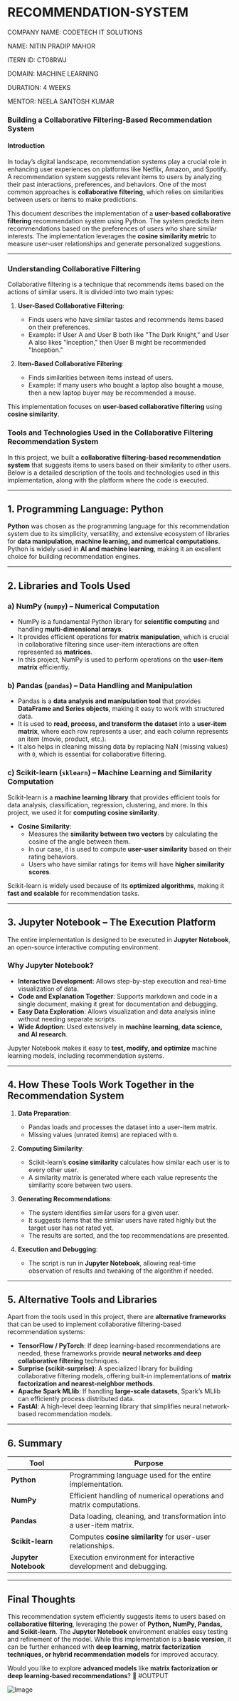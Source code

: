 # RECOMMENDATION-SYSTEM

COMPANY NAME: CODETECH IT SOLUTIONS

NAME: NITIN  PRADIP MAHOR

ITERN ID: CT08RWJ

DOMAIN: MACHINE LEARNING

DURATION: 4 WEEKS

MENTOR: NEELA SANTOSH KUMAR

### **Building a Collaborative Filtering-Based Recommendation System**

#### **Introduction**
In today’s digital landscape, recommendation systems play a crucial role in enhancing user experiences on platforms like Netflix, Amazon, and Spotify. A recommendation system suggests relevant items to users by analyzing their past interactions, preferences, and behaviors. One of the most common approaches is **collaborative filtering**, which relies on similarities between users or items to make predictions.

This document describes the implementation of a **user-based collaborative filtering** recommendation system using Python. The system predicts item recommendations based on the preferences of users who share similar interests. The implementation leverages the **cosine similarity metric** to measure user-user relationships and generate personalized suggestions.

---

### **Understanding Collaborative Filtering**
Collaborative filtering is a technique that recommends items based on the actions of similar users. It is divided into two main types:

1. **User-Based Collaborative Filtering**:  
   - Finds users who have similar tastes and recommends items based on their preferences.
   - Example: If User A and User B both like "The Dark Knight," and User A also likes "Inception," then User B might be recommended "Inception."

2. **Item-Based Collaborative Filtering**:  
   - Finds similarities between items instead of users.
   - Example: If many users who bought a laptop also bought a mouse, then a new laptop buyer may be recommended a mouse.

This implementation focuses on **user-based collaborative filtering** using **cosine similarity**.

### **Tools and Technologies Used in the Collaborative Filtering Recommendation System**  

In this project, we built a **collaborative filtering-based recommendation system** that suggests items to users based on their similarity to other users. Below is a detailed description of the tools and technologies used in this implementation, along with the platform where the code is executed.

---

## **1. Programming Language: Python**  
**Python** was chosen as the programming language for this recommendation system due to its simplicity, versatility, and extensive ecosystem of libraries for **data manipulation, machine learning, and numerical computations**. Python is widely used in **AI and machine learning**, making it an excellent choice for building recommendation engines.  

---

## **2. Libraries and Tools Used**  

### **a) NumPy (`numpy`) – Numerical Computation**  
- NumPy is a fundamental Python library for **scientific computing** and handling **multi-dimensional arrays**.  
- It provides efficient operations for **matrix manipulation**, which is crucial in collaborative filtering since user-item interactions are often represented as **matrices**.  
- In this project, NumPy is used to perform operations on the **user-item matrix** efficiently.  

### **b) Pandas (`pandas`) – Data Handling and Manipulation**  
- Pandas is a **data analysis and manipulation tool** that provides **DataFrame and Series objects**, making it easy to work with structured data.  
- It is used to **read, process, and transform the dataset** into a **user-item matrix**, where each row represents a user, and each column represents an item (movie, product, etc.).  
- It also helps in cleaning missing data by replacing NaN (missing values) with `0`, which is essential for collaborative filtering.  

### **c) Scikit-learn (`sklearn`) – Machine Learning and Similarity Computation**  
Scikit-learn is a **machine learning library** that provides efficient tools for data analysis, classification, regression, clustering, and more. In this project, we used it for **computing cosine similarity**.  

- **Cosine Similarity**:  
  - Measures the **similarity between two vectors** by calculating the cosine of the angle between them.  
  - In our case, it is used to compute **user-user similarity** based on their rating behaviors.  
  - Users who have similar ratings for items will have **higher similarity scores**.  

Scikit-learn is widely used because of its **optimized algorithms**, making it **fast and scalable** for recommendation tasks.  

---

## **3. Jupyter Notebook – The Execution Platform**  
The entire implementation is designed to be executed in **Jupyter Notebook**, an open-source interactive computing environment.  

### **Why Jupyter Notebook?**
- **Interactive Development**: Allows step-by-step execution and real-time visualization of data.  
- **Code and Explanation Together**: Supports markdown and code in a single document, making it great for documentation and debugging.  
- **Easy Data Exploration**: Allows visualization and data analysis inline without needing separate scripts.  
- **Wide Adoption**: Used extensively in **machine learning, data science, and AI research**.  

Jupyter Notebook makes it easy to **test, modify, and optimize** machine learning models, including recommendation systems.

---

## **4. How These Tools Work Together in the Recommendation System**
1. **Data Preparation**:  
   - Pandas loads and processes the dataset into a user-item matrix.  
   - Missing values (unrated items) are replaced with `0`.  

2. **Computing Similarity**:  
   - Scikit-learn’s **cosine similarity** calculates how similar each user is to every other user.  
   - A similarity matrix is generated where each value represents the similarity score between two users.  

3. **Generating Recommendations**:  
   - The system identifies similar users for a given user.  
   - It suggests items that the similar users have rated highly but the target user has not rated yet.  
   - The results are sorted, and the top recommendations are presented.  

4. **Execution and Debugging**:  
   - The script is run in **Jupyter Notebook**, allowing real-time observation of results and tweaking of the algorithm if needed.  

---

## **5. Alternative Tools and Libraries**
Apart from the tools used in this project, there are **alternative frameworks** that can be used to implement collaborative filtering-based recommendation systems:

- **TensorFlow / PyTorch**: If deep learning-based recommendations are needed, these frameworks provide **neural networks and deep collaborative filtering** techniques.  
- **Surprise (scikit-surprise)**: A specialized library for building collaborative filtering models, offering built-in implementations of **matrix factorization and nearest-neighbor methods**.  
- **Apache Spark MLlib**: If handling **large-scale datasets**, Spark’s MLlib can efficiently process distributed data.  
- **FastAI**: A high-level deep learning library that simplifies neural network-based recommendation models.  

---

## **6. Summary**
| **Tool**       | **Purpose** |
|---------------|-------------|
| **Python**   | Programming language used for the entire implementation. |
| **NumPy**    | Efficient handling of numerical operations and matrix computations. |
| **Pandas**   | Data loading, cleaning, and transformation into a user-item matrix. |
| **Scikit-learn** | Computes **cosine similarity** for user-user relationships. |
| **Jupyter Notebook** | Execution environment for interactive development and debugging. |

---

## **Final Thoughts**
This recommendation system efficiently suggests items to users based on **collaborative filtering**, leveraging the power of **Python, NumPy, Pandas, and Scikit-learn**. The **Jupyter Notebook** environment enables easy testing and refinement of the model. While this implementation is a **basic version**, it can be further enhanced with **deep learning, matrix factorization techniques, or hybrid recommendation models** for improved accuracy.

Would you like to explore **advanced models** like **matrix factorization or deep learning-based recommendations**? 🚀
#OUTPUT

![Image](https://github.com/user-attachments/assets/8584e082-a567-4326-ba41-7bfbe2f90af6)
